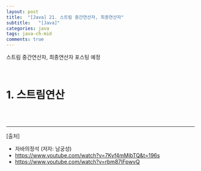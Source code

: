 ```yaml
---
layout: post
title:  "[Java] 21. 스트림 중간연산자, 최종연산자"
subtitle:   "[Java]"
categories: java
tags: java-ch-mid
comments: true
---
```


스트림 중간연산자, 최종연산자 포스팅 예정

<br>


# 1. 스트림연산 

<br><br>



---
[출처]
- 자바의정석 (저자: 남궁성)
- https://www.youtube.com/watch?v=7Kyf4mMjbTQ&t=196s
- https://www.youtube.com/watch?v=rbm87IFpwvQ
